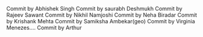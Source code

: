Commit by Abhishek Singh
Commit by saurabh Deshmukh
Commit by  Rajeev Sawant
Commit by Nikhil Namjoshi
Commit by Neha Biradar
Commit by Krishank Mehta
Commit by Samiksha Ambekar(geo)
Commit by Virginia Menezes....
Commit by Arthur
